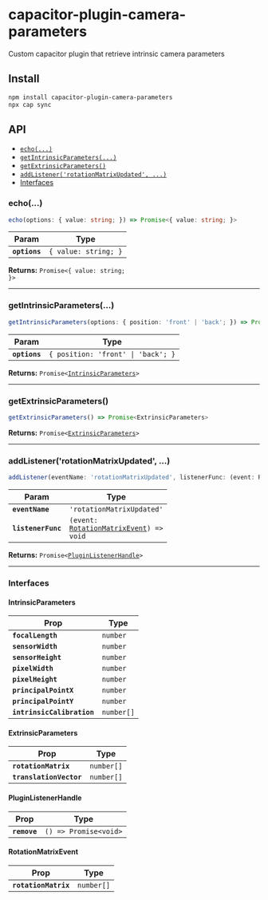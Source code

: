 # capacitor-plugin-camera-parameters

Custom capacitor plugin that retrieve intrinsic camera parameters

## Install

```bash
npm install capacitor-plugin-camera-parameters
npx cap sync
```

## API

<docgen-index>

* [`echo(...)`](#echo)
* [`getIntrinsicParameters(...)`](#getintrinsicparameters)
* [`getExtrinsicParameters()`](#getextrinsicparameters)
* [`addListener('rotationMatrixUpdated', ...)`](#addlistenerrotationmatrixupdated-)
* [Interfaces](#interfaces)

</docgen-index>

<docgen-api>
<!--Update the source file JSDoc comments and rerun docgen to update the docs below-->

### echo(...)

```typescript
echo(options: { value: string; }) => Promise<{ value: string; }>
```

| Param         | Type                            |
| ------------- | ------------------------------- |
| **`options`** | <code>{ value: string; }</code> |

**Returns:** <code>Promise&lt;{ value: string; }&gt;</code>

--------------------


### getIntrinsicParameters(...)

```typescript
getIntrinsicParameters(options: { position: 'front' | 'back'; }) => Promise<IntrinsicParameters>
```

| Param         | Type                                          |
| ------------- | --------------------------------------------- |
| **`options`** | <code>{ position: 'front' \| 'back'; }</code> |

**Returns:** <code>Promise&lt;<a href="#intrinsicparameters">IntrinsicParameters</a>&gt;</code>

--------------------


### getExtrinsicParameters()

```typescript
getExtrinsicParameters() => Promise<ExtrinsicParameters>
```

**Returns:** <code>Promise&lt;<a href="#extrinsicparameters">ExtrinsicParameters</a>&gt;</code>

--------------------


### addListener('rotationMatrixUpdated', ...)

```typescript
addListener(eventName: 'rotationMatrixUpdated', listenerFunc: (event: RotationMatrixEvent) => void) => Promise<PluginListenerHandle>
```

| Param              | Type                                                                                    |
| ------------------ | --------------------------------------------------------------------------------------- |
| **`eventName`**    | <code>'rotationMatrixUpdated'</code>                                                    |
| **`listenerFunc`** | <code>(event: <a href="#rotationmatrixevent">RotationMatrixEvent</a>) =&gt; void</code> |

**Returns:** <code>Promise&lt;<a href="#pluginlistenerhandle">PluginListenerHandle</a>&gt;</code>

--------------------


### Interfaces


#### IntrinsicParameters

| Prop                       | Type                  |
| -------------------------- | --------------------- |
| **`focalLength`**          | <code>number</code>   |
| **`sensorWidth`**          | <code>number</code>   |
| **`sensorHeight`**         | <code>number</code>   |
| **`pixelWidth`**           | <code>number</code>   |
| **`pixelHeight`**          | <code>number</code>   |
| **`principalPointX`**      | <code>number</code>   |
| **`principalPointY`**      | <code>number</code>   |
| **`intrinsicCalibration`** | <code>number[]</code> |


#### ExtrinsicParameters

| Prop                    | Type                  |
| ----------------------- | --------------------- |
| **`rotationMatrix`**    | <code>number[]</code> |
| **`translationVector`** | <code>number[]</code> |


#### PluginListenerHandle

| Prop         | Type                                      |
| ------------ | ----------------------------------------- |
| **`remove`** | <code>() =&gt; Promise&lt;void&gt;</code> |


#### RotationMatrixEvent

| Prop                 | Type                  |
| -------------------- | --------------------- |
| **`rotationMatrix`** | <code>number[]</code> |

</docgen-api>
